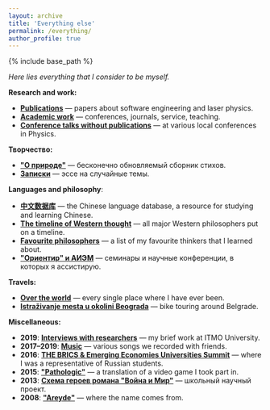```yaml
---
layout: archive
title: 'Everything else'
permalink: /everything/
author_profile: true
---
```


{% include base_path %}

<i>Here lies everything that I consider to be myself.</i>

<b>Research and work:</b>

<ul>
  <li><b><a href="https://areyde.com/publications/">Publications</a></b> — papers about software engineering and laser physics.</li>
  <li><b><a href="https://areyde.com/academic_work/">Academic work</a></b> — conferences, journals, service, teaching.</li>
<li><b><a href="https://areyde.com/physics_conferences/">Conference talks without publications</a></b> — at various local conferences in Physics.</li>
</ul>

<b>Творчество:</b>

<ul>
  <li><b><a href="https://areyde.com/poetry/">"О природе"</a></b> — бесконечно обновляемый сборник стихов.</li>
  <li><b><a href="https://areyde.com/notes/">Записки</a></b> — эссе на случайные темы.</li>
</ul>

<b>Languages and philosophy</b>:

<ul>
  <li><b><a href="https://areyde.com/chinese/">中文数据库</a></b> — the Chinese language database, a resource for studying and learning Chinese.</li>
  <li><b><a href="https://areyde.com/western_thought/">The timeline of Western thought</a></b> — all major Western philosophers put on a timeline.</li>
  <li><b><a href="https://areyde.com/favourite_philosophers/">Favourite philosophers</a></b> — a list of my favourite thinkers that I learned about.</li>
  <li><b><a href="https://areyde.com/eastern_studies_and_esotericism/">"Ориентир" и АИЭМ</a></b> — семинары и научные конференции, в которых я ассистирую.</li>
</ul>

<b>Travels:</b>

<ul>
  <li><b><a href="https://areyde.com/travels/">Over the world</a></b> — every single place where I have ever been.</li>
  <li><b><a href="https://areyde.com/beograd/">Istraživanje mesta u okolini Beograda</a></b> — bike touring around Belgrade.</li>
</ul>

<b>Miscellaneous:</b>

<ul>
  <li><b>2019</b>: <b><a href="https://areyde.com/interviews/">Interviews with researchers</a></b> — my brief work at ITMO University.</li>
  <li><b>2017–2019</b>: <b><a href="https://areyde.com/music/">Music</a></b> — various songs we recorded with friends.</li>
  <li><b>2016</b>: <b><a href="https://areyde.com/brics/">THE BRICS & Emerging Economies Universities Summit</a></b> — where I was a representative of Russian students.</li>
  <li><b>2015</b>: <b><a href="https://areyde.com/pathologic/">"Pathologic"</a></b> — a translation of a video game I took part in.</li>
  <li><b>2013</b>: <b><a href="https://areyde.com/war_and_peace/">Схема героев романа "Война и Мир"</a></b> — школьный научный проект.</li>
  <li><b>2008</b>: <b><a href="https://areyde.com/areyde/">"Areyde"</a></b> — where the name comes from.</li>
</ul>













